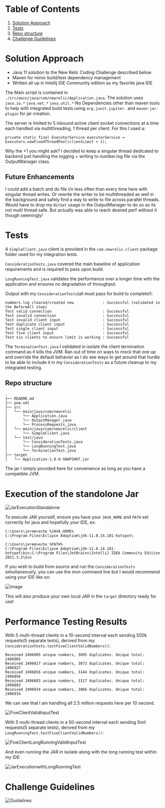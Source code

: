 # Table of Contents
1. [Solution Approach](README.md#solution-approach)
2. [Tests](README.md#tests)
3. [Repo structure](README.md#repo-structure)
4. [Challenge Guidelines](README.md#challenge-guidelines)

# Solution Approach
- Java 11 solution to the New Relic Coding Challenge described below 
- Maven for minor build/test dependency management
- Written all up in Intellij IDE Community edition as my favorite java IDE

The Main script is contained in `./src/main/java/com/newrelic/Application.java`.
The solution uses `java.io.*` `java.net.*` `java.util.*` No Dependencies other than maven tools to help with integrated 
build tests using ```org.junit.jupiter.``` and ```maven-jar-plugin``` for jar creation.

The server is limited to 5 inbound active client socket connections at a time each handled via multithreading, 
1 thread per client. For this I used a:
```
private static final ExecutorService executorService = Executors.newFixedThreadPool(clientLimit + 1);
```

Why the +1 you might ask? I decided to keep a singular thread dedicated to backend just handling the logging + writing
to number.log file via the OutputManager class.

## Future Enhancements
I could add a batch and do file i/o less often than every time here with singular thread writes. Or rewrite
the writer to be multithreaded as well in the background and safely find a way to write to file across parallel threads.
Would have to drop my ```BitSet``` usage in the OutputManager to do so as its not multi thread safe. 
But actually was able to reach desired perf without it though seemingly!

# Tests
A ```SimpleClient.java``` client is provided in the ```com.newrelic.client``` package folder used for my integration tests. 

```ConsiderationTests.java``` covered the main baseline of application requirements and is required to pass upon build. 

```LongRunningTest.java``` validates the performance over a longer time with the application and ensures no degradation 
of throughput. 

Output with my ```ConsiderationTests```(all must pass for build to complete!):

    numbers.log cleared/created new             : Successful (validated in the BeforeAll step)
    Test valid connection                       : Successful
    Test invalid connection                     : Successful
    Test invalid client input                   : Successful
    Test duplicate client input                 : Successful
    Test single client input                    : Successful
    Test five client input                      : Successful
    Test six clients to ensure limit is working : Successful

The ```TerminationTest.java``` I validated in isolate the client termination command 
as it kills the JVM. Ran out of time on ways to mock that one up and override the default behavior as 
I do see ways to get around that hurdle to be able to include it in my ```ConsiderationTests``` as a future
cleanup to my integrated testing.

## Repo structure

    .
    ├── README.md
    ├── pom.xml
    ├── src
    │   └── main/java/com/newrelic
    │       └── Application.java
    │       └── OutputManager.java
    │       └── ProcessRequests.java
    │   └── main/java/com/newrelic/client
    │       └── SimpleClient.java
    │   └── test/java
    │       └── ConsiderationTests.java
    │       └── LongRunningTest.java
    │       └── TerminationTest.java
    ├── target
    │   └── Application-1.0.0-SNAPSHOT.jar

The jar I simply provided here for convenience as long as you have a compatible JVM.

# Execution of the standolone Jar

![JarExecutionStandalone](https://user-images.githubusercontent.com/31913027/155912580-67c8d01e-1f24-4903-a882-414d4bea8f0a.png)

To execute JAR yourself, ensure you have your ```JAVA_HOME``` and ```PATH``` set correctly for java and hopefully your IDE, ex:
```
C:\Users\jerem>echo %JAVA_HOME%
C:\Program Files\Eclipse Adoptium\jdk-11.0.14.101-hotspot\
```

```
C:\Users\jerem>echo %PATH%
C:\Program Files\Eclipse Adoptium\jdk-11.0.14.101-hotspot\bin;C:\Program Files\JetBrains\IntelliJ IDEA Community Edition 2021.3.2\bin
```

If you wish to build from source and run the ```ConsiderationTests``` simultaneously, you can use the mvn command line but I would recommend using your IDE like so:

![image](https://user-images.githubusercontent.com/31913027/155913738-bf89fb52-fbf5-45c5-bf0c-57e3cb3330c4.png)

This will also produce your own local JAR in the ```target``` directory ready for use!

# Performance Testing Results

With 5 multi-thread clients in a 10-second interval each sending 500k requests(5 separate tests), derived from my ```ConsiderationTests.testFiveClientValidNumbers()```:
```
Received 2496905 unique numbers, 3095 duplicates. Unique total: 2496905
Received 2496927 unique numbers, 3073 duplicates. Unique total: 2496927
Received 2496856 unique numbers, 3144 duplicates. Unique total: 2496856
Received 2496883 unique numbers, 3117 duplicates. Unique total: 2496883
Received 2496934 unique numbers, 3066 duplicates. Unique total: 2496934
```
We can see that I am handling all 2.5 million requests here per 10 second.

![FiveClientValidInputTest](https://user-images.githubusercontent.com/31913027/155912608-ef2bbe61-f94d-4231-9801-cc431189f7f5.png)


With 5 multi-thread clients in a 50-second interval each sending 5mil requests(5 separate tests), derived from my ```LongRunningTest.testFiveClientValidNumbers()```:

![FiveClientLongRunningValidInputTest](https://user-images.githubusercontent.com/31913027/155912634-8a6be775-5507-41e9-8a3f-e26093f14562.png)

And even running the JAR in isolate along with the long running test within my IDE:

![JarExecutionwithLongRunningTest](https://user-images.githubusercontent.com/31913027/155912690-0c962dbf-c4e9-49dc-8e8a-27c05dbbd048.png)


# Challenge Guidelines

![Guidelines](https://user-images.githubusercontent.com/31913027/155912531-df285d64-d883-45e2-965f-11eeb21cef9a.png)


